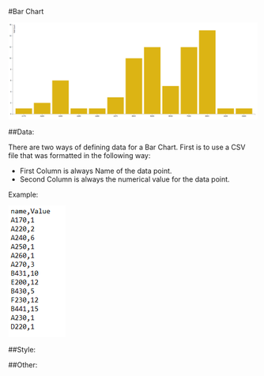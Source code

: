 #Bar Chart

![](barChart/barChartImage.PNG)

##Data:

There are two ways of defining data for a Bar Chart. First is to use a CSV file that was formatted in the following way: 

* First Column is always Name of the data point.
* Second Column is always the numerical value for the data point.

Example: 

![](barChart/dataSample.PNG)

##Style:

##Other:
